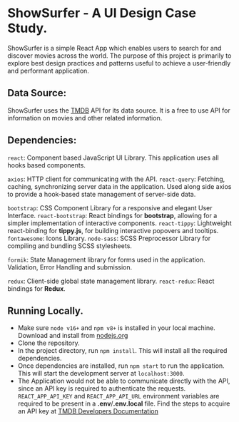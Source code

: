 # ShowSurfer - A UI Design Case Study.

ShowSurfer is a simple React App which enables users to search for and discover movies across the world. The purpose of this project is primarily to explore best design practices and patterns useful to achieve a user-friendly and performant application.

## Data Source:

ShowSurfer uses the [TMDB](https://www.themoviedb.org/) API for its data source. It is a free to use API for information on movies and other related information.

## Dependencies:

`react`: Component based JavaScript UI Library. This application uses all hooks based components.

`axios`: HTTP client for communicating with the API.
`react-query`: Fetching, caching, synchronizing server data in the application. Used along side axios to provide a hook-based state management of server-side data.

`bootstrap`: CSS Component Library for a responsive and elegant User Interface.
`react-bootstrap`: React bindings for **bootstrap**, allowing for a simpler implementation of interactive components.
`react-tippy`: Lightweight react-binding for **tippy.js**, for building interactive popovers and tooltips.
`fontawesome`: Icons Library.
`node-sass`: SCSS Preprocessor Library for compiling and bundling SCSS stylesheets.

`formik`: State Management library for forms used in the application. Validation, Error Handling and submission.

`redux`: Client-side global state management library.
`react-redux`: React bindings for **Redux**.

## Running Locally.

- Make sure `node v16+` and `npm v8+` is installed in your local machine. Download and install from [nodejs.org](https://nodejs.org/)
- Clone the repository.
- In the project directory, run `npm install`. This will install all the required dependencies.
- Once dependencies are installed, run `npm start` to run the application. This will start the development server at `localhost:3000`.
- The Application would not be able to communicate directly with the API, since an API key is required to authenticate the requests. `REACT_APP_API_KEY` and `REACT_APP_API_URL` environment variables are required to be present in a **.env**/**.env.local** file. Find the steps to acquire an API key at [TMDB Developers Documentation](https://developers.themoviedb.org/3/getting-started)

